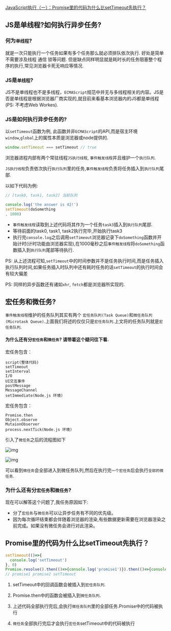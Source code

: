 [JavaScript执行（一）：Promise里的代码为什么比setTimeout先执行？](https://time.geekbang.org/column/article/82764)



## JS是单线程?如何执行异步任务?

### 何为`单线程`?

就是一次只能执行一个任务如果有多个任务那么就必须排队依次执行. 好处是简单不需要涉及线程 通信 锁等问题. 但是缺点同样明显就是耗时长的任务阻塞整个程序的执行,常见浏览器卡死无响应等情况.

### JS是`单线程`?

JS不是单线程也不是多线程，`ECMAScript`规范中并无与多线程相关的内容。JS是否是单线程是根据浏览器厂商实现的,就目前来看基本浏览器内的JS都是单线程(PS: 不考虑Web Workes).

### JS是如何执行异步任务的?

以`setTimeout`函数为例, 此函数并非`ECMAScript`的API,而是宿主环境`window`,`global`上的属性本质是浏览器或node提供的.

```js
window.setTimeout === setTimeout // true
```



浏览器进程内部有两个常驻线程`JS执行线程`, `事件触发线程`并且维护一个`执行队列`.

`JS执行线程`负责依次执行`执行队列`里的任务,`事件触发线程`负责将任务插入到`执行队列`尾部.

以如下代码为例:

```js
// [task0, task1, task2] 当前队列

console.log('the answer is 42!')
setTimeout(doSomething
, 1000)
```

- `事件触发线程`读取到上述代码将其作为一个任务`task3`插入到`执行队列`尾部.
- 等待前面的task0, task1, task2执行完毕,开始执行task3
- 执行完`console.log`之后调用`setTimeout`浏览器记录下`doSomething`函数并开始计时(计时功能由浏览器实现),在1000毫秒之后`事件触发线程`将`doSomething`函数插入到`执行队列`尾部等待执行.



PS: 从上述流程可知,`setTimeout`中的时间参数并不是任务执行时间,而是任务插入执行队列时间,如果任务插入时队列中还有耗时任务的话`setTimeout`的执行时间会有较大偏差

PS: 同样的异步函数还有诸如`xhr`, `fetch`都是浏览器所实现的.



## 宏任务和微任务?

`事件触发线程`维护的任务队列其实有两个 `宏任务队列(Task Queue)`和`微任务队列(Microtask Queue)`.上面我们将述的仅仅只是`宏任务队列`.上文将的任务队列就是`宏任务队列`.

#### 为什么还有分`宏任务`和`微任务`? 请带着这个疑问往下看.

宏任务包含：

```
script(整体代码)
setTimeout
setInterval
I/O
UI交互事件
postMessage
MessageChannel
setImmediate(Node.js 环境)
```

宏任务包含：

```
Promise.then
Object.observe
MutaionObserver
process.nextTick(Node.js 环境)
```



引入了`微任务`之后的流程图如下



![img](https://pic4.zhimg.com/v2-d437562d6ea5874b3205701819bc1f27_b.jpg)



![img](https://pic2.zhimg.com/v2-e6dd78c74cb671dd9408c2273308a265_b.jpg)

可以看到`微任务`会全部进入到微任务队列,然后在执行完`一个宏任务`后会执行`全部的微任务`.



### 为什么还有分`宏任务`和`微任务`? 

现在可以解答这个问题了,我任务原因如下:

- 分了`宏任务`与`微任务`可以让异步任务有不同的优先级。
- 因为每次循环结束都会伴随着浏览器的渲染,有些数据更新需要在浏览器渲染之前完成。如果没有微任务会进行对此渲染。



## Promise里的代码为什么比setTimeout先执行？

```js
setTimeout(()=>{
  console.log('setTimeout')
}, 0)
Promise.resolve().then(()=>{console.log('promise1')}).then(()=>{console.log('promise2')})
// promise1 promise2 setTimeout
```

1. setTimeout中的回调函数会被插入到`宏任务队列`.

2. Promise.then中的函数会被插入到`微任务队列`.
3. 上述代码全部执行完后,会执行`微任务队列`里的全部任务.Promise中的代码被执行
4. `微任务`全部执行完后才会执行`宏任务`setTimeout中的代码被执行



